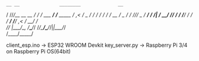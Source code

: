 
    __ __               ________              __            
   / //_/__  __  __    / ____/ /_  ___  _____/ /_____  _____
  / ,< / _ \/ / / /   / /   / __ \/ _ \/ ___/ //_/ _ \/ ___/
 / /| /  __/ /_/ /   / /___/ / / /  __/ /__/ ,< /  __/ /    
/_/ |_\___/\__, /____\____/_/ /_/\___/\___/_/|_|\___/_/     
          /____/_____/                                      



client_esp.ino -> ESP32 WROOM Devkit
key_server.py -> Raspberry Pi 3/4 on Raspberry Pi OS(64bit)